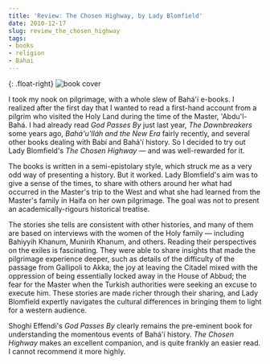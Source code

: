 ```yaml
---
title: 'Review: The Chosen Highway, by Lady Blomfield'
date: 2010-12-17
slug: review_the_chosen_highway
tags:
- books
- religion
- Bahai
---
```


{: .float-right}
![book cover](http://photo.goodreads.com/books/1186487644m/1658563.jpg)

I took my nook on pilgrimage, with a whole slew of Bah&aacute;'&iacute; e-books.
I realized after the first day that I wanted to read a first-hand account from a
pilgrim who visited the Holy Land during the time of the Master,
'Abdu'l-Bah&aacute;. I had already read _God Passes By_ just last year, _The
Dawnbreakers_ some years ago, _Bah&aacute;'u'll&aacute;h and the New Era_ fairly
recently, and several other books dealing with Bab&iacute; and
Bah&aacute;'&iacute; history. So I decided to try out Lady Blomfield's _The
Chosen Highway_ &mdash; and was well-rewarded for it.

<!-- truncate -->

The books is written in a semi-epistolary style, which struck me as a very odd
way of presenting a history. But it worked. Lady Blomfield's aim was to give a
sense of the times, to share with others around her what had occurred in the
Master's trip to the West and what she had learned from the Master's family in
Haifa on her own pilgrimage. The goal was not to present an academically-rigours
historical treatise.

The stories she tells are consistent with other histories, and many of them are
based on interviews with the women of the Holy family &mdash; including Bahiyyih
Khanum, Munirih Khanum, and others. Reading their perspectives on the exiles is
fascinating. They were able to share insights that made the pilgrimage
experience deeper, such as details of the difficulty of the passage from
Gallipoli to Akka; the joy at leaving the Citadel mixed with the oppression of
being essentially locked away in the House of Abbud; the fear for the Master
when the Turkish authorities were seeking an excuse to execute him. These
stories are made richer through their sharing, and Lady Blomfield expertly
navigates the cultural differences in bringing them to light for a western
audience.

Shoghi Effendi's _God Passes By_ clearly remains the pre-eminent book for
understanding the momentous events of Bah&aacute;'&iacute; history. _The Chosen
Highway_ makes an excellent companion, and is quite frankly an easier read. I
cannot recommend it more highly.
